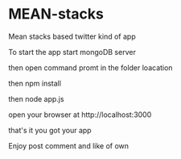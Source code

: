 # MEAN-stacks
Mean stacks based twitter kind of app

To start the app start mongoDB server

then open command promt in the folder loacation

then npm install

then node app.js

open your browser at http://localhost:3000

that's it you got your app

Enjoy post comment and like of own
